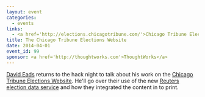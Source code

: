```yaml
---
layout: event
categories: 
  - events
links:
  - <a href='http://elections.chicagotribune.com/'>Chicago Tribune Election Center</a>
title: The Chicago Tribune Elections Website
date: 2014-04-01
event_id: 99
sponsor: <a href='http://thoughtworks.com'>ThoughtWorks</a>
---
```


<p><a href='https://twitter.com/eads'>David Eads</a> returns to the hack night to talk about his work on the <a href='http://elections.chicagotribune.com/'>Chicago Tribune Elections Website</a>. He'll go over their use of the new <a href='http://specialevents.reuters.com/us-election-service/'>Reuters election data service</a> and how they integrated the content in to print.</p>
